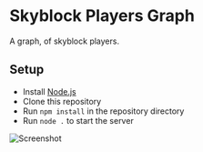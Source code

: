 # Skyblock Players Graph

A graph, of skyblock players.

## Setup

- Install [Node.js](https://nodejs.org/en/download/)
- Clone this repository
- Run `npm install` in the repository directory
- Run `node .` to start the server

![Screenshot](https://cdn.discordapp.com/attachments/946479470439694386/1080221524058984488/image.png)